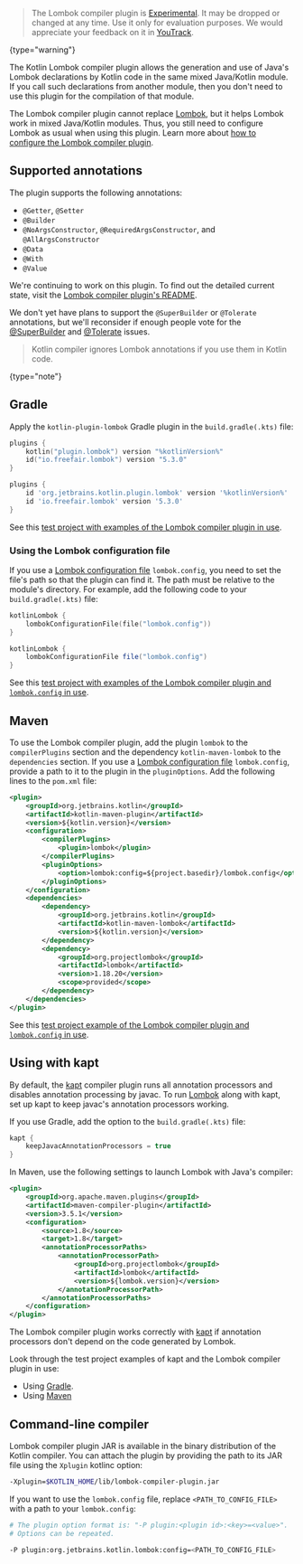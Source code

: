 [//]: # (title: Lombok compiler plugin)

> The Lombok compiler plugin is [Experimental](components-stability.md).
> It may be dropped or changed at any time. Use it only for evaluation purposes.
> We would appreciate your feedback on it in [YouTrack](https://youtrack.jetbrains.com/issue/KT-7112).
>
{type="warning"}

The Kotlin Lombok compiler plugin allows the generation and use of Java's Lombok declarations by Kotlin code 
in the same mixed Java/Kotlin module.
If you call such declarations from another module, then you don't need to use this plugin for the compilation of 
that module.

The Lombok compiler plugin cannot replace [Lombok](https://projectlombok.org/), but it helps Lombok work in mixed Java/Kotlin modules.
Thus, you still need to configure Lombok as usual when using this plugin. 
Learn more about [how to configure the Lombok compiler plugin](#using-the-lombok-configuration-file).

## Supported annotations

The plugin supports the following annotations:
* `@Getter`, `@Setter`
* `@Builder`
* `@NoArgsConstructor`, `@RequiredArgsConstructor`, and `@AllArgsConstructor`
* `@Data`
* `@With`
* `@Value`

We're continuing to work on this plugin. To find out the detailed current state, visit the [Lombok compiler plugin's README](https://github.com/JetBrains/kotlin/tree/master/plugins/lombok).

We don't yet have plans to support the `@SuperBuilder` or `@Tolerate` annotations, but we'll reconsider if enough people 
vote for the [@SuperBuilder](https://youtrack.jetbrains.com/issue/KT-53563/Kotlin-Lombok-Support-SuperBuilder) and 
[@Tolerate](https://youtrack.jetbrains.com/issue/KT-53564/Kotlin-Lombok-Support-Tolerate) issues.

> Kotlin compiler ignores Lombok annotations if you use them in Kotlin code.
>
{type="note"}

## Gradle

Apply the `kotlin-plugin-lombok` Gradle plugin in the `build.gradle(.kts)` file:

<tabs group="build-script">
<tab title="Kotlin" group-key="kotlin">

```kotlin
plugins {
    kotlin("plugin.lombok") version "%kotlinVersion%"
    id("io.freefair.lombok") version "5.3.0"
}
```

</tab>
<tab title="Groovy" group-key="groovy">

```groovy
plugins {
    id 'org.jetbrains.kotlin.plugin.lombok' version '%kotlinVersion%'
    id 'io.freefair.lombok' version '5.3.0'
}
```

</tab>
</tabs>

See this [test project with examples of the Lombok compiler plugin in use](https://github.com/kotlin-hands-on/kotlin-lombok-examples/tree/master/kotlin_lombok_gradle/nokapt).

### Using the Lombok configuration file

If you use a [Lombok configuration file](https://projectlombok.org/features/configuration) `lombok.config`, you need to set the file's path so that the plugin can find it. 
The path must be relative to the module's directory. 
For example, add the following code to your `build.gradle(.kts)` file:

<tabs group="build-script">
<tab title="Kotlin" group-key="kotlin">

```kotlin
kotlinLombok {
    lombokConfigurationFile(file("lombok.config"))
}
```

</tab>
<tab title="Groovy" group-key="groovy">


```groovy
kotlinLombok {
    lombokConfigurationFile file("lombok.config")
}
```

</tab>
</tabs>

See this [test project with examples of the Lombok compiler plugin and `lombok.config` in use](https://github.com/kotlin-hands-on/kotlin-lombok-examples/tree/master/kotlin_lombok_gradle/withconfig).

## Maven

To use the Lombok compiler plugin, add the plugin `lombok` to the `compilerPlugins` section and the dependency 
`kotlin-maven-lombok` to the `dependencies` section. 
If you use a [Lombok configuration file](https://projectlombok.org/features/configuration) `lombok.config`,
provide a path to it to the plugin in the `pluginOptions`. Add the following lines to the `pom.xml` file:

```xml
<plugin>
    <groupId>org.jetbrains.kotlin</groupId>
    <artifactId>kotlin-maven-plugin</artifactId>
    <version>${kotlin.version}</version>
    <configuration>
        <compilerPlugins>
            <plugin>lombok</plugin>
        </compilerPlugins>
        <pluginOptions>
            <option>lombok:config=${project.basedir}/lombok.config</option>
        </pluginOptions>
    </configuration>
    <dependencies>
        <dependency>
            <groupId>org.jetbrains.kotlin</groupId>
            <artifactId>kotlin-maven-lombok</artifactId>
            <version>${kotlin.version}</version>
        </dependency>
        <dependency>
            <groupId>org.projectlombok</groupId>
            <artifactId>lombok</artifactId>
            <version>1.18.20</version>
            <scope>provided</scope>
        </dependency>
    </dependencies>
</plugin>
```

See this [test project example of the Lombok compiler plugin and `lombok.config` in use](https://github.com/kotlin-hands-on/kotlin-lombok-examples/tree/master/kotlin_lombok_maven/nokapt).

## Using with kapt

By default, the [kapt](kapt.md) compiler plugin runs all annotation processors and disables annotation processing by javac.
To run [Lombok](https://projectlombok.org/) along with kapt, set up kapt to keep javac's annotation processors working.

If you use Gradle, add the option to the `build.gradle(.kts)` file:

```groovy
kapt {
    keepJavacAnnotationProcessors = true
}
```

In Maven, use the following settings to launch Lombok with Java's compiler:

```xml
<plugin>
    <groupId>org.apache.maven.plugins</groupId>
    <artifactId>maven-compiler-plugin</artifactId>
    <version>3.5.1</version>
    <configuration>
        <source>1.8</source>
        <target>1.8</target>
        <annotationProcessorPaths>
            <annotationProcessorPath>
                <groupId>org.projectlombok</groupId>
                <artifactId>lombok</artifactId>
                <version>${lombok.version}</version>
            </annotationProcessorPath>
        </annotationProcessorPaths>
    </configuration>
</plugin>    
```

The Lombok compiler plugin works correctly with [kapt](kapt.md) if annotation processors don't depend on the code generated by Lombok.

Look through the test project examples of kapt and the Lombok compiler plugin in use:
* Using [Gradle](https://github.com/JetBrains/kotlin/tree/master/libraries/tools/kotlin-gradle-plugin-integration-tests/src/test/resources/testProject/lombokProject/yeskapt).
* Using [Maven](https://github.com/kotlin-hands-on/kotlin-lombok-examples/tree/master/kotlin_lombok_maven/yeskapt)

## Command-line compiler

Lombok compiler plugin JAR is available in the binary distribution of the Kotlin compiler. You can attach the plugin
by providing the path to its JAR file using the `Xplugin` kotlinc option:

```bash
-Xplugin=$KOTLIN_HOME/lib/lombok-compiler-plugin.jar
```

If you want to use the `lombok.config` file, replace `<PATH_TO_CONFIG_FILE>` with a path to your `lombok.config`:

```bash
# The plugin option format is: "-P plugin:<plugin id>:<key>=<value>". 
# Options can be repeated.

-P plugin:org.jetbrains.kotlin.lombok:config=<PATH_TO_CONFIG_FILE>
```